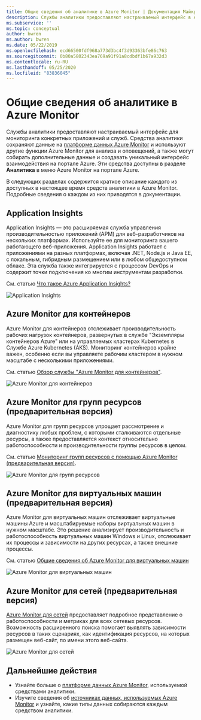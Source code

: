 ```yaml
---
title: Общие сведения об аналитике в Azure Monitor | Документация Майкрософт
description: Службы аналитики предоставляют настраиваемый интерфейс в Azure Monitor для мониторинга конкретных приложений и служб. В этой статье содержится краткое описание каждого из доступных в настоящее время средств аналитики.
ms.subservice: ''
ms.topic: conceptual
author: bwren
ms.author: bwren
ms.date: 05/22/2019
ms.openlocfilehash: ecd66500fdf968a773d3bc4f3d93363bfe86c763
ms.sourcegitcommit: 0b80a5802343ea769a91f91a8cdbdf1b67a932d3
ms.contentlocale: ru-RU
ms.lasthandoff: 05/25/2020
ms.locfileid: "83836045"
---
```

# <a name="overview-of-insights-in-azure-monitor"></a>Общие сведения об аналитике в Azure Monitor
Службы аналитики предоставляют настраиваемый интерфейс для мониторинга конкретных приложений и служб. Средства аналитики сохраняют данные на [платформе данных Azure Monitor](../platform/data-platform.md) и используют другие функции Azure Monitor для анализа и оповещений, а также могут собирать дополнительные данные и создавать уникальный интерфейс взаимодействия на портале Azure. Эти средства доступны в разделе **Аналитика** в меню Azure Monitor на портале Azure.


В следующих разделах содержится краткое описание каждого из доступных в настоящее время средств аналитики в Azure Monitor. Подробные сведения о каждом из них приводятся в документации.

## <a name="application-insights"></a>Application Insights
Application Insights — это расширяемая служба управления производительностью приложений (APM) для веб-разработчиков на нескольких платформах. Используйте ее для мониторинга вашего работающего веб-приложения. Application Insights работает с приложениями на разных платформах, включая .NET, Node.js и Java EE, с локальным, гибридным размещением или в любом общедоступном облаке. Эта служба также интегрируется с процессом DevOps и содержит точки подключения ко многим инструментам разработки.

См. статью [Что такое Azure Application Insights?](../app/app-insights-overview.md)

![Application Insights](media/insights-overview/app-insights.png)

## <a name="azure-monitor-for-containers"></a>Azure Monitor для контейнеров
Azure Monitor для контейнеров отслеживает производительность рабочих нагрузок контейнеров, развернутых в службе "Экземпляры контейнеров Azure" или на управляемых кластерах Kubernetes в Службе Azure Kubernetes (AKS). Мониторинг контейнеров крайне важен, особенно если вы управляете рабочим кластером в нужном масштабе с несколькими приложениями.

См. статью [Обзор службы "Azure Monitor для контейнеров"](../insights/container-insights-overview.md).

![Azure Monitor для контейнеров](media/insights-overview/container-insights.png)

## <a name="azure-monitor-for-resource-groups-preview"></a>Azure Monitor для групп ресурсов (предварительная версия)
Azure Monitor для групп ресурсов упрощает рассмотрение и диагностику любых проблем, с которыми сталкиваются отдельные ресурсы, а также предоставляется контекст относительно работоспособности и производительности группы ресурсов в целом.

См. статью [Мониторинг групп ресурсов с помощью Azure Monitor (предварительная версия)](../insights/resource-group-insights.md).

![Azure Monitor для групп ресурсов](media/insights-overview/resource-group-insights.png)

## <a name="azure-monitor-for-vms-preview"></a>Azure Monitor для виртуальных машин (предварительная версия)
Azure Monitor для виртуальных машин отслеживает виртуальные машины Azure и масштабируемые наборы виртуальных машин в нужном масштабе. Это решение анализирует производительность и работоспособность виртуальных машин Windows и Linux, отслеживает их процессы и зависимости на других ресурсах, а также внешние процессы.

См. статью [Общие сведения об Azure Monitor для виртуальных машин](vminsights-overview.md)

![Azure Monitor для виртуальных машин](media/insights-overview/vm-insights.png)

## <a name="azure-monitor-for-networks-preview"></a>Azure Monitor для сетей (предварительная версия)
[Azure Monitor для сетей](network-insights-overview.md) предоставляет подробное представление о работоспособности и метриках для всех сетевых ресурсов. Возможность расширенного поиска помогает выявлять зависимости ресурсов в таких сценариях, как идентификация ресурсов, на которых размещен веб-сайт, по имени этого веб-сайта.

![Azure Monitor для сетей](media/insights-overview/network-insights.png)

## <a name="next-steps"></a>Дальнейшие действия
* Узнайте больше о [платформе данных Azure Monitor](../platform/data-platform.md), используемой средствами аналитики.
* Изучите сведения об [источниках данных, используемых Azure Monitor](../platform/data-sources.md) и узнайте, какие типы данных собираются каждым средством аналитики.

